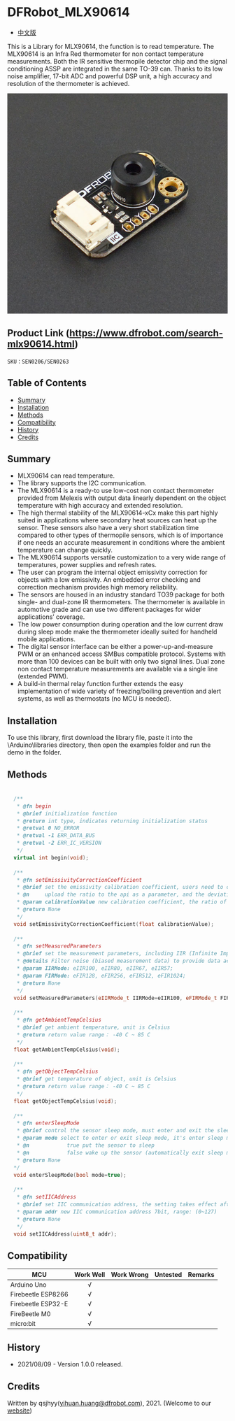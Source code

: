 # DFRobot_MLX90614
* [中文版](./README_CN.md)

This is a Library for MLX90614, the function is to read temperature.
The MLX90614 is an Infra Red thermometer for non contact temperature measurements.
Both the IR sensitive thermopile detector chip and the signal conditioning ASSP are integrated in the same TO-39 can.
Thanks to its low noise amplifier, 17-bit ADC and powerful DSP unit, a high accuracy and resolution of the thermometer is achieved.

![产品实物图](./resources/images/mlx90614.png)


## Product Link (https://www.dfrobot.com/search-mlx90614.html)
    SKU：SEN0206/SEN0263


## Table of Contents

* [Summary](#summary)
* [Installation](#installation)
* [Methods](#methods)
* [Compatibility](#compatibility)
* [History](#history)
* [Credits](#credits)


## Summary

* MLX90614 can read temperature.
* The library supports the I2C communication.
* The MLX90614 is a ready-to use low-cost non contact thermometer provided from Melexis with output data linearly dependent on the object temperature with high accuracy and extended resolution.
* The high thermal stability of the MLX90614-xCx make this part highly suited in applications where secondary heat sources can heat up the sensor. These sensors also have a very short stabilization time compared to other types of thermopile sensors, which is of importance if one needs an accurate measurement in conditions where the ambient temperature can change quickly. 
* The MLX90614 supports versatile customization to a very wide range of temperatures, power supplies and refresh rates.
* The user can program the internal object emissivity correction for objects with a low emissivity. An embedded error checking and correction mechanism provides high memory reliability.
* The sensors are housed in an industry standard TO39 package for both single- and dual-zone IR thermometers. The thermometer is available in automotive grade and can use two different packages for wider applications’ coverage.
* The low power consumption during operation and the low current draw during sleep mode make the thermometer ideally suited for handheld mobile applications.
* The digital sensor interface can be either a power-up-and-measure PWM or an enhanced access SMBus compatible protocol. Systems with more than 100 devices can be built with only two signal lines. Dual zone non contact temperature measurements are available via a single line (extended PWM).
* A build-in thermal relay function further extends the easy implementation of wide variety of freezing/boiling prevention and alert systems, as well as thermostats (no MCU is needed).


## Installation

To use this library, first download the library file, paste it into the \Arduino\libraries directory, 
then open the examples folder and run the demo in the folder.


## Methods

```C++

  /**
   * @fn begin
   * @brief initialization function
   * @return int type, indicates returning initialization status
   * @retval 0 NO_ERROR
   * @retval -1 ERR_DATA_BUS
   * @retval -2 ERR_IC_VERSION
   */
  virtual int begin(void);

  /**
   * @fn setEmissivityCorrectionCoefficient
   * @brief set the emissivity calibration coefficient, users need to calculate the ratio of the temperature measured before the sensor changes emissivity to the true temperature of the object,
   * @n     upload the ratio to the api as a parameter, and the deviation of the object absolute temperature measured by the sensor will be lower
   * @param calibrationValue new calibration coefficient, the ratio of the temperature measured before the sensor changes emissivity to the true temperature of the object, range: (0~1)
   * @return None
   */
  void setEmissivityCorrectionCoefficient(float calibrationValue);

  /**
   * @fn setMeasuredParameters
   * @brief set the measurement parameters, including IIR (Infinite Impulse Response Digital Filter) and FIR (Finite Impulse Response Digital Filter)
   * @details Filter noise (biased measurement data) to provide data accuracy, filter coefficients can be set as follows
   * @param IIRMode: eIIR100, eIIR80, eIIR67, eIIR57;
   * @param FIRMode: eFIR128, eFIR256, eFIR512, eFIR1024;
   * @return None
   */
  void setMeasuredParameters(eIIRMode_t IIRMode=eIIR100, eFIRMode_t FIRMode=eFIR1024);

  /**
   * @fn getAmbientTempCelsius
   * @brief get ambient temperature, unit is Celsius
   * @return return value range： -40 C ~ 85 C
   */
  float getAmbientTempCelsius(void);

  /**
   * @fn getObjectTempCelsius
   * @brief get temperature of object, unit is Celsius
   * @return return value range： -40 C ~ 85 C
   */
  float getObjectTempCelsius(void);

  /**
   * @fn enterSleepMode
   * @brief control the sensor sleep mode, must enter and exit the sleep mode once after the sensor is configured (equivalent to soft reset) to ensure the normal reading of the measured data
   * @param mode select to enter or exit sleep mode, it's enter sleep mode by default
   * @n            true put the sensor to sleep
   * @n            false wake up the sensor (automatically exit sleep mode after power down and restart)
   * @return None
  */
  void enterSleepMode(bool mode=true);

  /**
   * @fn setIICAddress
   * @brief set IIC communication address, the setting takes effect after power down and restart
   * @param addr new IIC communication address 7bit, range: (0~127)
   * @return None
   */
  void setIICAddress(uint8_t addr);

```

## Compatibility

MCU                | Work Well    | Work Wrong   | Untested    | Remarks
------------------ | :----------: | :----------: | :---------: | -----
Arduino Uno        |      √       |              |             | 
Firebeetle ESP8266 |      √       |              |             | 
Firebeetle ESP32-E |      √       |              |             | 
FireBeetle M0      |      √       |              |             | 
micro:bit          |      √       |              |             | 


## History

- 2021/08/09 - Version 1.0.0 released.


## Credits

Written by qsjhyy(yihuan.huang@dfrobot.com), 2021. (Welcome to our [website](https://www.dfrobot.com/))

